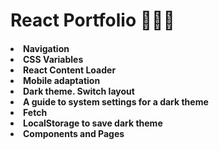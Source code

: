 <h1>React Portfolio 🧑🏻‍💻

<h4>
<li>Navigation 
<li>CSS Variables
<li>React Content Loader
<li>Mobile adaptation
<li>Dark theme. Switch layout
<li>A guide to system settings for a dark theme
<li>Fetch
<li>LocalStorage to save dark theme
<li>Components and Pages
